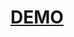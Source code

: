 <h1>
  <a href="https://to-do-list-with-drag-and-drop.vercel.app/?vercelToolbarCode=f5bKLr1BOpThh8P">
    DEMO
  </a>
</h1>

